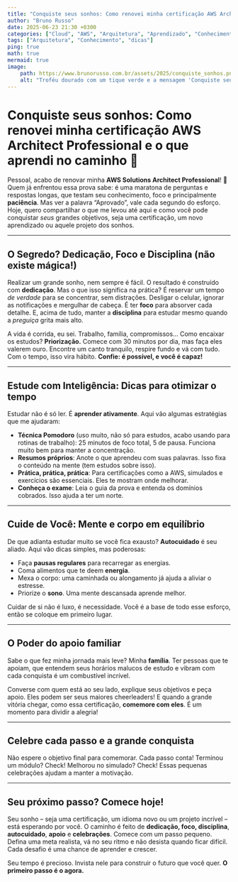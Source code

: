 ```yaml
---
title: "Conquiste seus sonhos: Como renovei minha certificação AWS Architect Professional e o que aprendi no caminho 🚀"
author: "Bruno Russo"
date: 2025-06-23 21:30 +0300
categories: ["Cloud", "AWS", "Arquitetura", "Aprendizado", "Conhecimento"]
tags: ["Arquitetura", "Conhecimento", "dicas"]
ping: true
math: true
mermaid: true
image: 
    path: https://www.brunorusso.com.br/assets/2025/conquiste_sonhos.png
    alt: "Troféu dourado com um tique verde e a mensagem 'Conquiste seus sonhos!' em um fundo azul com ondas."
---
```


# Conquiste seus sonhos: Como renovei minha certificação AWS Architect Professional e o que aprendi no caminho 🚀

Pessoal, acabo de renovar minha **AWS Solutions Architect Professional**! 🎉 Quem já enfrentou essa prova sabe: é uma maratona de perguntas e respostas longas, que testam seu conhecimento, foco e principalmente **paciência**. Mas ver a palavra “Aprovado”, vale cada segundo do esforço. Hoje, quero compartilhar o que me levou até aqui e como você pode conquistar *seus* grandes objetivos, seja uma certificação, um novo aprendizado ou aquele projeto dos sonhos.

---

## O Segredo? Dedicação, Foco e Disciplina (não existe mágica!)

Realizar um grande sonho, nem sempre é fácil. O resultado é construído com **dedicação**. Mas o que isso significa na prática? É reservar um tempo *de verdade* para se concentrar, sem distrações. Desligar o celular, ignorar as notificações e mergulhar de cabeça. É ter **foco** para absorver cada detalhe. E, acima de tudo, manter a **disciplina** para estudar mesmo quando a _preguiça_ grita mais alto.

A vida é corrida, eu sei. Trabalho, família, compromissos... Como encaixar os estudos? **Priorização.** Comece com 30 minutos por dia, mas faça eles valerem ouro. Encontre um canto tranquilo, respire fundo e vá com tudo. Com o tempo, isso vira hábito. **Confie: é possível, e você é capaz!**

---

## Estude com Inteligência: Dicas para otimizar o tempo

Estudar não é só ler. É **aprender ativamente**. Aqui vão algumas estratégias que me ajudaram:

- **Técnica Pomodoro** (uso muito, não só para estudos, acabo usando para rotinas de trabalho): 25 minutos de foco total, 5 de pausa. Funciona muito bem para manter a concentração.
- **Resumos próprios**: Anote o que aprendeu com suas palavras. Isso fixa o conteúdo na mente (tem estudos sobre isso).
- **Prática, prática, prática**: Para certificações como a AWS, simulados e exercícios são essenciais. Eles te mostram onde melhorar.
- **Conheça o exame**: Leia o guia da prova e entenda os domínios cobrados. Isso ajuda a ter um norte.


---

## Cuide de Você: Mente e corpo em equilíbrio

De que adianta estudar muito se você fica exausto? **Autocuidado** é seu aliado. Aqui vão dicas simples, mas poderosas:

- Faça **pausas regulares** para recarregar as energias.
- Coma alimentos que te deem **energia**.
- Mexa o corpo: uma caminhada ou alongamento já ajuda a aliviar o estresse.
- Priorize o **sono**. Uma mente descansada aprende melhor.

Cuidar de si não é luxo, é necessidade. Você é a base de todo esse esforço, então se coloque em primeiro lugar.

---

## O Poder do apoio familiar

Sabe o que fez minha jornada mais leve? Minha **família**. Ter pessoas que te apoiam, que entendem seus horários malucos de estudo e vibram com cada conquista é um combustível incrível. 

Converse com quem está ao seu lado, explique seus objetivos e peça apoio. Eles podem ser seus maiores cheerleaders! E quando a grande vitória chegar, como essa certificação, **comemore com eles**. É um momento para dividir a alegria!

---

## Celebre cada passo e a grande conquista

Não espere o objetivo final para comemorar. Cada passo conta! Terminou um módulo? Check! Melhorou no simulado? Check! Essas pequenas celebrações ajudam a manter a motivação.

---

## Seu próximo passo? Comece hoje!

Seu sonho – seja uma certificação, um idioma novo ou um projeto incrível – está esperando por você. O caminho é feito de **dedicação, foco, disciplina**, **autocuidado**, **apoio** e **celebrações**. Comece com um passo pequeno. Defina uma meta realista, vá no seu ritmo e não desista quando ficar difícil. Cada desafio é uma chance de aprender e crescer.

Seu tempo é precioso. Invista nele para construir o futuro que você quer. **O primeiro passo é o agora.**

